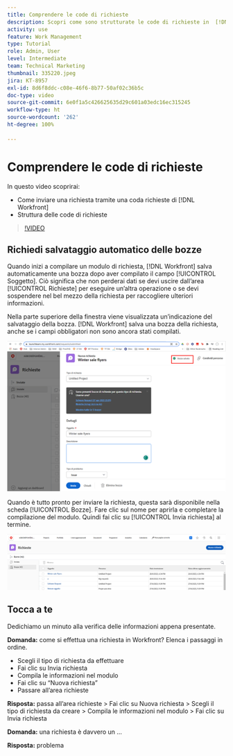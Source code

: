 ```yaml
---
title: Comprendere le code di richieste
description: Scopri come sono strutturate le code di richieste in  [!DNL  Workfront]  e come inviare una richiesta.
activity: use
feature: Work Management
type: Tutorial
role: Admin, User
level: Intermediate
team: Technical Marketing
thumbnail: 335220.jpeg
jira: KT-8957
exl-id: 8d6f8ddc-c08e-46f6-8b77-50af02c36b5c
doc-type: video
source-git-commit: 6e0f1a5c426625635d29c601a03edc16ec315245
workflow-type: ht
source-wordcount: '262'
ht-degree: 100%

---
```


# Comprendere le code di richieste

In questo video scoprirai:

* Come inviare una richiesta tramite una coda richieste di [!DNL  Workfront]
* Struttura delle code di richieste

>[!VIDEO](https://video.tv.adobe.com/v/335220/?quality=12&learn=on)

## Richiedi salvataggio automatico delle bozze

Quando inizi a compilare un modulo di richiesta, [!DNL Workfront] salva automaticamente una bozza dopo aver compilato il campo [!UICONTROL Soggetto]. Ciò significa che non perderai dati se devi uscire dall’area [!UICONTROL Richieste] per eseguire un’altra operazione o se devi sospendere nel bel mezzo della richiesta per raccogliere ulteriori informazioni.

Nella parte superiore della finestra viene visualizzata un’indicazione del salvataggio della bozza. [!DNL Workfront] salva una bozza della richiesta, anche se i campi obbligatori non sono ancora stati compilati.

![immagine di una bozza di richiesta in fase di creazione](assets/queue-mgt-make-a-request-draft-1.png)

Quando è tutto pronto per inviare la richiesta, questa sarà disponibile nella scheda [!UICONTROL Bozze]. Fare clic sul nome per aprirla e completare la compilazione del modulo. Quindi fai clic su [!UICONTROL Invia richiesta] al termine.

![immagine del richiamo di una bozza di richiesta](assets/queue-mgt-make-a-request-draft-2.png)

## Tocca a te

Dedichiamo un minuto alla verifica delle informazioni appena presentate.

**Domanda:** come si effettua una richiesta in Workfront? Elenca i passaggi in ordine.

* Scegli il tipo di richiesta da effettuare
* Fai clic su Invia richiesta
* Compila le informazioni nel modulo
* Fai clic su “Nuova richiesta”
* Passare all’area richieste


**Risposta:** passa all’area richieste > Fai clic su Nuova richiesta > Scegli il tipo di richiesta da creare > Compila le informazioni nel modulo > Fai clic su Invia richiesta

**Domanda:** una richiesta è davvero un ...

**Risposta:** problema

<!---
You can also access request drafts from the [!UICONTROL Select a Request Type] menu at the top of the window. Select an option from the [!UICONTROL Recent Drafts] section, or start a new request by picking a queue from the [!UICONTROL New Requests] section. Fill everything out like normal, then submit the request.

<!---
image
--->

<!---
Let's take a minute to review the information you were just presented.

How do you make a request in Workfront? List the steps in order.
Choose the request type you need to make
Click Submit request
Fill out the information on the form
Click "New Request"
Navigate to the request area

Answer: Navigate to the request area>Click New Request>Choose the request type you need to make>Fill out the information on the form>Click Submit request

A request is really an......

Answer: Issue
--->
